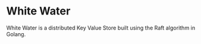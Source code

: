 # White Water
White Water is a distributed Key Value Store built using the Raft algorithm in Golang.
